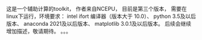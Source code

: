 这是一个辅助计算的toolkit，
作者来自NCEPU，
目前是第三个版本，
需要在linux下运行，环境要求：
intel ifort 编译器（版本大于 10.0）、
python 3.5及以后版本、
anaconda 2021及以后版本、
matplotlib 3.0.1及以后版本。
后续会继续增加描述，敬请期待。
。。。
